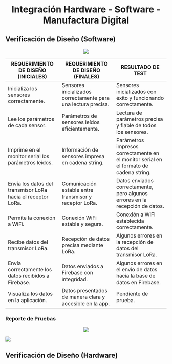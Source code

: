 <h1 align = "center">Integración Hardware - Software - Manufactura Digital</h1>
<h2 align = "left">Verificación de Diseño (Software)</h2>

<p align="center" float="left">  <img src="https://github.com/GreisyJhoana05/Grupo2-FdD/blob/main/FdD/Imagenes/Integraci%C3%B3n%20Hardware%20y%20Software/F1.png"/> </p>

| **REQUERIMIENTO DE DISEÑO (INICIALES)**                    | **REQUERIMIENTO DE DISEÑO (FINALES)**                           | **RESULTADO DE TEST**                                                                                           |
|------------------------------------------------------------|-----------------------------------------------------------------|---------------------------------------------------------------------------------------------------------------|
| Inicializa los sensores correctamente.                     | Sensores inicializados correctamente para una lectura precisa.  | Sensores inicializados con éxito y funcionando correctamente.                                                  |
| Lee los parámetros de cada sensor.                         | Parámetros de sensores leídos eficientemente.                   | Lectura de parámetros precisa y fiable de todos los sensores.                                                  |
| Imprime en el monitor serial los parámetros leídos.        | Información de sensores impresa en cadena string.               | Parámetros impresos correctamente en el monitor serial en el formato de cadena string.                          |
| Envía los datos del transmisor LoRa hacia el receptor LoRa.| Comunicación estable entre transmisor y receptor LoRa.          | Datos enviados correctamente, pero algunos errores en la recepción de datos.                                   |
| Permite la conexión a WiFi.                                | Conexión WiFi estable y segura.                                 | Conexión a WiFi establecida correctamente.                                                                     |
| Recibe datos del transmisor LoRa.                          | Recepción de datos precisa mediante LoRa.                       | Algunos errores en la recepción de datos del transmisor LoRa.                                                  |
| Envía correctamente los datos recibidos a Firebase.        | Datos enviados a Firebase con integridad.                       | Algunos errores en el envío de datos hacia la base de datos en Firebase.                                        |
| Visualiza los datos en la aplicación.                      | Datos presentados de manera clara y accesible en la app.        | Pendiente de prueba.                                                                                           |
### Reporte de Pruebas
<p align="center" float="left">  <img src="https://github.com/GreisyJhoana05/Grupo2-FdD/blob/main/FdD/Imagenes/Integraci%C3%B3n%20Hardware%20y%20Software/F2.png"/> </p>
<p align="left" float="left">  <img src="https://github.com/GreisyJhoana05/Grupo2-FdD/blob/main/FdD/Imagenes/Integraci%C3%B3n%20Hardware%20y%20Software/F3.png"/> </p>

<h2 align = "left">Verificación de Diseño (Hardware)</h2>
